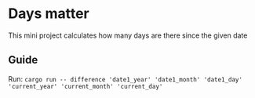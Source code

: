 # Days matter
This mini project calculates how many days are there since the given date

## Guide

Run: `cargo run -- difference 'date1_year' 'date1_month' 'date1_day' 'current_year' 'current_month' 'current_day'`
